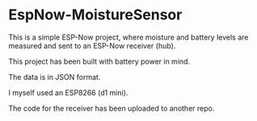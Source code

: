 # EspNow-MoistureSensor

This is a simple ESP-Now project, where moisture and battery levels are measured and sent to an ESP-Now receiver (hub).

This project has been built with battery power in mind.

The data is in JSON format.

I myself used an ESP8266 (d1 mini).

The code for the receiver has been uploaded to another repo.

